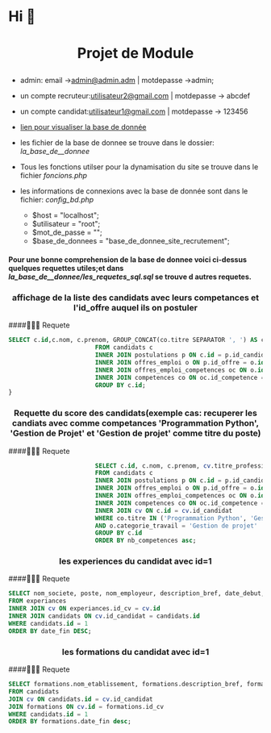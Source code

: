 # Hi 👋
# <p align="center">Projet de Module</p>
  
* admin: email ->admin@admin.adm | motdepasse ->admin;
* un compte recruteur:utilisateur2@gmail.com | motdepasse -> abcdef
* un compte candidat:utilisateur1@gmail.com | motdepasse -> 123456

* [lien pour visualiser la base de donnée](https://dbdiagram.io/d/6414f7c7296d97641d88e00f)
* les fichier de la base de donnee se trouve dans le dossier: *la_base_de__donnee*
* Tous les fonctions utilser pour la dynamisation du site se trouve dans le fichier *foncions.php* 
* les informations de connexions avec la base de donnée sont dans le fichier: *config_bd.php* 
  *  $host = "localhost";
   * $utilisateur = "root";
    * $mot_de_passe = "";
     * $base_de_donnees = "base_de_donnee_site_recrutement";
  
#### Pour une bonne comprehension de la base de donnee voici ci-dessus quelques requettes utiles;et dans *la_base_de__donnee/les_requetes_sql.sql* se trouve d autres requetes.

### <p align="center">affichage de la liste des candidats avec leurs competances et l'id_offre auquel ils on postuler </p>
  
####🧑🏻‍💻 Requete
```sql
SELECT c.id,c.nom, c.prenom, GROUP_CONCAT(co.titre SEPARATOR ', ') AS competences, p.id AS id_offre, o.categorie_travail 
                        FROM candidats c 
                        INNER JOIN postulations p ON c.id = p.id_candidat 
                        INNER JOIN offres_emploi o ON p.id_offre = o.id 
                        INNER JOIN offres_emploi_competences oc ON o.id = oc.id_offre 
                        INNER JOIN competences co ON oc.id_competence = co.id 
                        GROUP BY c.id;
}
```
 
### <p align="center">Requette du score des candidats(exemple cas: recuperer les candiats avec comme competances 'Programmation Python', 'Gestion de Projet' et 'Gestion de projet' comme titre du poste)</p>
  
####🧑🏻‍💻 Requete
```sql
                        SELECT c.id, c.nom, c.prenom, cv.titre_profession, cv.description, cv.fichier_cv, cv.ville, cv.sexe, cv.type_travail, cv.experience, GROUP_CONCAT(co.titre SEPARATOR ', ') AS competences, COUNT(DISTINCT co.id) AS nb_competences, p.id AS id_offre, o.categorie_travail
                        FROM candidats c
                        INNER JOIN postulations p ON c.id = p.id_candidat
                        INNER JOIN offres_emploi o ON p.id_offre = o.id
                        INNER JOIN offres_emploi_competences oc ON o.id = oc.id_offre
                        INNER JOIN competences co ON oc.id_competence = co.id
                        INNER JOIN cv ON c.id = cv.id_candidat
                        WHERE co.titre IN ('Programmation Python', 'Gestion de Projet')
                        AND o.categorie_travail = 'Gestion de projet'
                        GROUP BY c.id
                        ORDER BY nb_competences asc;

```
           

### <p align="center">les experiences du candidat avec id=1</p>
  
####🧑🏻‍💻 Requete
```sql
SELECT nom_societe, poste, nom_employeur, description_bref, date_debut, date_fin 
FROM experiances 
INNER JOIN cv ON experiances.id_cv = cv.id 
INNER JOIN candidats ON cv.id_candidat = candidats.id 
WHERE candidats.id = 1 
ORDER BY date_fin DESC;
```


### <p align="center">les formations du candidat avec id=1</p>
  
  
####🧑🏻‍💻 Requete
```sql
SELECT formations.nom_etablissement, formations.description_bref, formations.diplome, formations.date_debut, formations.date_fin
FROM candidats
JOIN cv ON candidats.id = cv.id_candidat
JOIN formations ON cv.id = formations.id_cv
WHERE candidats.id = 1
ORDER BY formations.date_fin desc;

```






         